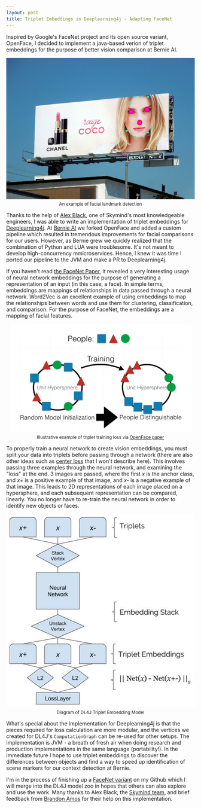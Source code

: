 ```yaml
---
layout: post
title: Triplet Embeddings in Deeplearning4j - Adapting FaceNet
---
```


Inspired by Google's FaceNet project and its open source variant, OpenFace, I decided to implement a java-based verion of triplet embeddings for the purpose of better vision comparison at Bernie AI.

<center>
  <img src="/uploads/triplet_facedetection.jpg" alt="Facial Landmarks Face Detection" class="img-responsive thumbnail" />
  <br><small>An example of facial landmark detection</small>
</center>

Thanks to the help of [Alex Black](https://github.com/alexdblack), one of Skymind's most knowledgeable engineers, I was able to write an implementation of triplet embeddings for [Deeplearning4j](https://deeplearning4j.org/). At [Bernie AI](http://www.bernie.ai/) we forked OpenFace and added a custom pipeline which resulted in tremendous improvements for facial comparisons for our users. However, as Bernie grew we quickly realized that the combination of Python and LUA were troublesome. It's not meant to develop high-concurrency mmicroservices. Hence, I knew it was time I ported our pipeline to the JVM and make a PR to Deeplearning4j.

If you haven't read [the FaceNet Paper](https://arxiv.org/abs/1503.03832), it revealed a very interesting usage of neural network embeddings for the purpose of generating a representation of an input (in this case, a face). In simple terms, embeddings are mappings of relationships in data passed through a neural network. Word2Vec is an excellent example of using embeddings to map the relationships between words and use them for clustering, classification, and comparison. For the purpose of FaceNet, the embeddings are a mapping of facial features.

<center>
  <img src="/uploads/triplet_trainingloss.png" alt="Triplet Training Loss" class="img-responsive thumbnail" />
  <br><small>Illustrative example of triplet training loss via <a href="http://reports-archive.adm.cs.cmu.edu/anon/2016/CMU-CS-16-118.pdf" target="_blank">OpenFace paper</a></small>
</center>

To properly train a neural network to create vision embeddings, you must split your data into triplets before passing through a network (there are also other ideas such as [center loss](http://ydwen.github.io/papers/WenECCV16.pdf) that I won't describe here). This involves passing three examples through the neural network, and examining the "loss" at the end. 3 images are passed, where the first *x* is the anchor class, and *x+* is a positive example of that image, and *x-* is a negative example of that image. This leads to 2D representations of each image placed on a hypersphere, and each subsequent representation can be compared, linearly. You no longer have to re-train the neural network in order to identify new objects or faces.

<center>
  <img src="/uploads/triplet_embeddingmodel.jpg" alt="DL4J Triplet Embeddings" class="img-responsive thumbnail" />
  <br><small>Diagram of DL4J Triplet Embedding Model</small>
</center>

What's special about the implementation for Deeplearning4j is that the pieces required for loss calculation are more modular, and the vertices we created for DL4J's `ComputationGraph` can be re-used for other setups. The implementation is JVM - a breath of fresh air when doing research and production implementations in the same language (portability!). In the immediate future I hope to use triplet embeddings to discover the differences between objects and find a way to speed up identification of scene markers for our context detection at Bernie.

I'm in the process of finishing up a [FaceNet variant](https://github.com/crockpotveggies/dl4j-model-z/blob/64038526dcecfefe4adfd37fb5116e450596346e/src/main/java/org/deeplearning4j/FaceNetVariant.java) on my Github which I will merge into the DL4J model zoo in hopes that others can also explore and use the work. Many thanks to Alex Black, the [Skymind team](https://skymind.io/), and brief feedback from [Brandon Amos](https://bamos.github.io/) for their help on this implementation.